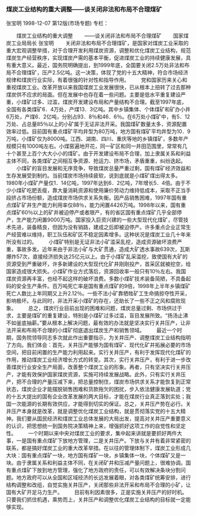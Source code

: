 ### 煤炭工业结构的重大调整——谈关闭非法和布局不合理煤矿
张宝明
1998-12-07
第12版(市场专题)
专栏：

　　煤炭工业结构的重大调整
　　——谈关闭非法和布局不合理煤矿
　　国家煤炭工业局局长  张宝明
　　关闭非法和布局不合理煤矿，是国家对煤炭工业采取的重大宏观调整举措，对于合理开发利用煤炭资源，调整和优化煤炭工业结构，规范煤炭生产经营秩序，实现煤炭产需的基本平衡，促进煤炭工业的持续健康发展，具有重大意义。最近，国务院明确提出，到1999年底，全国要关闭2.5万处非法和布局不合理煤矿，压产2.5亿吨。这一决策，体现了党的十五大精神，符合市场经济规律和煤炭行业实际，有着很强的针对性和指导作用。
　　党和国家历来关心和重视煤炭工业。改革开放以来我国煤炭工业发展很快，已从根本上扭转了过去那种煤炭供不应求的局面。但在发展中也存在着一些问题。主要是低水平重复建设严重，小煤矿过多、过滥，煤炭开发建设布局和产量结构不合理。截至1997年底，全国有各类煤矿6．4万处，产煤13．3亿吨。其中乡镇集体、个体煤矿和矿办小井6万处，产煤6．2亿吨，分别占93．8％和46．6％。在6万处小煤矿中，有5．12万处、占总量85％以上的小矿属于无证非法开采。我国煤矿数量太多，资源配置效率过低。目前国有重点煤矿平均井型为80万吨，地方国有煤矿平均井型为10．9万吨，小煤矿仅为8000吨。江西、湖南、四川、重庆等地的乡镇煤矿，多数年产规模只有1000吨左右。小煤窑遍地开花，同一矿区和同一井田范围里，常常有几十个甚至上百个大大小小的煤矿。由于开发建设布局不合理，加上隶属关系和利益主体不同，各类煤矿之间相互争资源、抢运力、挤市场，矛盾重重，纠纷迭起。
　　小煤矿的盲目发展和无序竞争，导致煤炭总量严重过剩，国有煤矿经济效益和生存发展受到制约。当前煤炭市场持续疲软，说到底就是小煤矿煤出得太多。1980年小煤矿产量仅1．14亿吨，1997年达到6．2亿吨，7年增长5．4倍。由于不少小煤矿吃肥丢瘦，靠大量消耗资源和使用廉价劳动力维持低成本，采取不正当手段挤占市场份额，造成煤炭市场供求关系失衡。因产品销售困难，1997年国有重点煤矿矿井生产能力利用率仅88％，能力闲置4426万吨。1998年以来，国有重点煤矿60％以上的矿井被迫停产或者限产，有的省区国有重点煤矿几乎全部停产，生产能力闲置9000万吨。国家投入巨资兴建的一些大型现代化煤矿，尽管技术先进，装备精良，但因为没有销路，建成之后即被迫停产。许多重点企业正常生产经营难以维持，职工队伍和矿区不稳定因素增多。这种状况是煤炭工业几十年来所没有过的。
　　小煤矿特别是无证非法小矿滥采乱挖，造成资源破坏浪费严重，事故多发。近年来由于非法小矿与大矿贯通，造成大矿透水事故639次，瓦斯爆炸57次，直接经济损失达25亿元以上。由于小煤矿乱采滥挖，致使国有大矿的资源受到严重破坏，许多新建设的大型现代化矿井刚刚投产，首采区就被挖空，给国家造成很大损失。小煤矿作业方式落后，资源回收率一般只有10％左右。我国煤炭资源再丰富，也经不起这样的破坏浪费。多数小煤矿技术装备简陋，不具备起码的安全生产条件。百万吨死亡率是国有重点煤矿的9倍，1998年上半年乡镇煤矿死亡人数比上年同期又上升2.12％。一些不法小矿靠牺牲矿工生命搞掠夺性开采，影响极坏。与此同时，非法开采小煤矿的存在，还助长了一些不正之风和腐败现象。
　　总之，煤炭行业目前出现的困难和问题，煤炭总量过剩、市场供过于求，主要是煤矿的重复建设，特别是小煤矿过多过滥，盲目发展所致。“扬汤止沸不如釜底抽薪。”要从根本上解决问题，最有效的办法就是坚决实行关井压产，让非法开采和布局不合理的小煤矿彻底退出煤炭生产和销售领域。
　　最近一个时期，国务院领导同志多次就此作出重要指示，为关井压产、调整煤炭工业结构指明了方向。我们体会：首先，关井压产能够为国有煤矿、现代化矿井拓展必要的市场空间，把目前闲置的生产能力利用起来。实行关井压产，有利于发挥现代化煤矿的作用，推动煤炭工业经济增长方式的转变。其次，实行关井压产，有利于进一步改善煤炭行业安全生产局面，改善整个煤炭工业的形象。再者，只有坚决实行关井压产，才能有效保护国家煤炭资源，实施可持续发展战略。此外，只有实行关井压产，把不合理的产量压减下来，把总量控制住，煤炭市场供求关系才能恢复到正常状态，煤炭企业才能摆脱销售困难和货款拖欠的困扰，步入依法健康发展轨道；党的十五大提出的国有企业改革发展的两大目标，才能在煤炭行业真正落到实处；我国一次能源的长期有效供应，才能得到切实的保证。总之，关井压产势在必行。关井压产本身就是改革，就是调整优化煤炭工业结构，就是贯彻落实党的十五大精神。我们要从国民经济和煤炭工业总体发展的大局出发，提高对关井压产重要意义的认识，把思想统一到国务院决策精神上来，增强抓好这项工作的自觉性和坚定性。
　　一个时期以来中央对煤炭工业的要求，集中起来讲就是要抓好两件大事，一是国有重点煤矿下放地方管理，二是关井压产。下放与关井有着非常紧密的联系，都是搞好煤炭工业的重大改革举措。在以往的管理体制下，煤炭工业形成几大块：国有重点煤矿一块，地方国有煤矿一块，乡镇集体一块，个体煤矿又是一块。由于隶属关系和利益主体不同，在关闭矿井和压减产量问题上，很难协调。国有重点煤矿下放到地方管理，强化了地方政府的责任，可以有效解决条块分割问题。地方政府可以从全国和区域经济的长远发展着眼，对各类煤矿统筹安排，进行结构调整和改组，自觉实施关井压产，关闭那些非法开采和布局不合理的小矿，让国有大矿开足马力生产。
　　目前有利因素很多，正是实施关井压产的好时机。只要我们抓住机遇，乘势而上，关井压产和调整优化煤炭工业结构的目标就一定能够实现。
